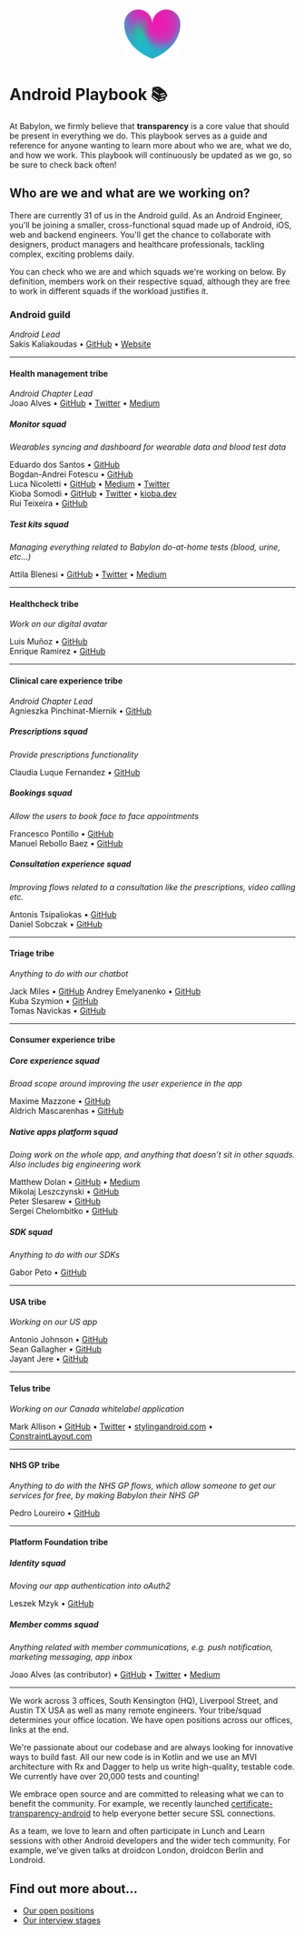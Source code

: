<p align="center">
<img src="logo.png">
</p>


Android Playbook 📚
==================================

At Babylon, we firmly believe that **transparency** is a core value that should
be present in everything we do. This playbook serves as a guide and reference
for anyone wanting to learn more about who we are, what we do, and how we work.
This playbook will continuously be updated as we go, so be sure to check back
often!

## Who are we and what are we working on?

There are currently 31 of us in the Android guild. As an Android Engineer,
you'll be joining a smaller, cross-functional squad made up of Android, iOS,
web and backend engineers. You'll get the chance to collaborate with designers,
product managers and healthcare professionals, tackling complex, exciting
problems daily.

You can check who we are and which squads we're working on below. By definition,
members work on their respective squad, although they are free to work in
different squads if the workload justifies it.

### Android guild

*Android Lead*  
Sakis Kaliakoudas • [GitHub](https://github.com/athkalia) • [Website](http://www.sakiskaliakoudas.com)

---

#### Health management tribe

*Android Chapter Lead*  
Joao Alves • [GitHub](https://github.com/jcmsalves) • [Twitter](https://twitter.com/jcmsalves) • [Medium](https://medium.com/@jcmsalves)

##### Monitor squad

*Wearables syncing and dashboard for wearable data and blood test data*

Eduardo dos Santos • [GitHub](https://github.com/ejms)  
Bogdan-Andrei Fotescu • [GitHub](https://github.com/rakatan)  
Luca Nicoletti • [GitHub](https://github.com/lnicolet) • [Medium](https://medium.com/@luca.nicolett) • [Twitter](https://twitter.com/luca_nicolett)   
Kioba Somodi • [GitHub](https://github.com/kioba) • [Twitter](https://twitter.com/kiobaa) • [kioba.dev](https://kioba.dev)    
Rui Teixeira  • [GitHub](https://github.com/takecare)

##### Test kits squad

*Managing everything related to Babylon do-at-home tests (blood, urine, etc...)*

Attila Blenesi • [GitHub](https://github.com/ablenesi) • [Twitter](https://twitter.com/ablenessy) • [Medium](https://medium.com/@attilablnesi)

---

#### Healthcheck tribe

*Work on our digital avatar*

Luis Muñoz • [GitHub](https://github.com/luismunyoz)  
Enrique Ramirez • [GitHub](https://github.com/kikermo)  

---

#### Clinical care experience tribe

*Android Chapter Lead*  
Agnieszka Pinchinat-Miernik • [GitHub](https://github.com/alpm)

##### Prescriptions squad

*Provide prescriptions functionality*

Claudia Luque Fernandez • [GitHub](https://github.com/claucookie)

##### Bookings squad

*Allow the users to book face to face appointments*

Francesco Pontillo • [GitHub](https://github.com/frapontillo)  
Manuel Rebollo Baez • [GitHub](https://github.com/mrebollob)

##### Consultation experience squad

*Improving flows related to a consultation like the prescriptions, video
calling etc.*

Antonis Tsipaliokas • [GitHub](https://github.com/kokeroulis)  
Daniel Sobczak • [GitHub](https://github.com/DanielSobczak)  

---

#### Triage tribe

*Anything to do with our chatbot*

Jack Miles • [GitHub](https://github.com/JEKMiles) 
Andrey Emelyanenko • [GitHub](https://github.com/andrey-yem)  
Kuba Szymion • [GitHub](https://github.com/kubaBabylon)   
Tomas Navickas • [GitHub](https://github.com/iTomkinas)   

---

#### Consumer experience tribe

##### Core experience squad

*Broad scope around improving the user experience in the app*

Maxime Mazzone • [GitHub](https://github.com/mazzonem)  
Aldrich Mascarenhas • [GitHub](https://github.com/AldrichMascarenhas)

##### Native apps platform squad

*Doing work on the whole app, and anything that doesn’t sit in other squads.
Also includes big engineering work*

Matthew Dolan • [GitHub](https://github.com/mattmook) • [Medium](https://medium.com/@appmattus)  
Mikolaj Leszczynski • [GitHub](https://github.com/Rosomack)  
Peter Slesarew • [GitHub](https://github.com/sliskiCode)  
Sergei Chelombitko • [GitHub](https://github.com/technoir42)  

##### SDK squad

*Anything to do with our SDKs*

Gabor Peto • [GitHub](https://github.com/GaborPeto)

---

#### USA tribe

*Working on our US app*

Antonio Johnson • [GitHub](https://github.com/aj-65)  
Sean Gallagher • [GitHub](https://github.com/seangallagherbabylon)  
Jayant Jere • [GitHub](https://github.com/j-android)

---

#### Telus tribe

*Working on our Canada whitelabel application*

Mark Allison • [GitHub](https://github.com/StylingAndroid) • [Twitter](https://twitter.com/MarkIAllison) • [stylingandroid.com](https://blog.stylingandroid.com) • [ConstraintLayout.com](https://constraintlayout.com/)

---

#### NHS GP tribe

*Anything to do with the NHS GP flows, which allow someone to get our services
for free, by making Babylon their NHS GP*

Pedro Loureiro • [GitHub](https://github.com/pedroql)

---

#### Platform Foundation tribe

##### Identity squad

*Moving our app authentication into oAuth2*

Leszek Mzyk • [GitHub](https://github.com/imbryk)

##### Member comms squad

*Anything related with member communications, e.g. push notification,
marketing messaging, app inbox*

Joao Alves (as contributor) • [GitHub](https://github.com/jcmsalves) • [Twitter](https://twitter.com/jcmsalves) • [Medium](https://medium.com/@jcmsalves)

---

We work across 3 offices, South Kensington (HQ), Liverpool Street, and
Austin TX USA as well as many remote engineers. Your tribe/squad determines your
office location. We have open positions across our offices, links at the end.

We're passionate about our codebase and are always looking for innovative ways
to build fast. All our new code is in Kotlin and we use an MVI architecture with
Rx and Dagger to help us write high-quality, testable code. We currently have
over 20,000 tests and counting!

We embrace open source and are committed to releasing what we can to benefit the
community. For example, we recently launched
[certificate-transparency-android](https://github.com/Babylonpartners/certificate-transparency-android/)
to help everyone better secure SSL connections.

As a team, we love to learn and often participate in Lunch and Learn sessions
with other Android developers and the wider tech community. For example, we've
given talks at droidcon London, droidcon Berlin and Londroid.

## Find out more about...

- [Our open positions](/recruitment/positions/open_positions.md)
- [Our interview stages](/recruitment/interview_stages.md)
